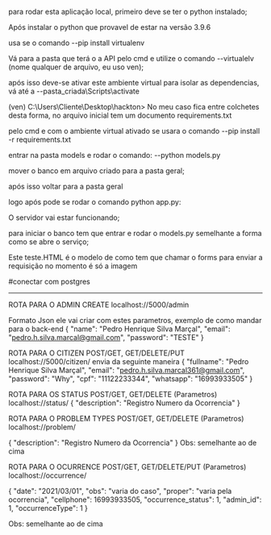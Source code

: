 para rodar esta aplicação local, primeiro deve se ter o python instalado;

Após instalar o python que provavel de estar na versão 3.9.6

usa se o comando 
--pip install virtualenv

Vá para a pasta que terá o a API pelo cmd e utilize o comando 
--virtualelv (nome qualquer de arquivo, eu uso ven);

após isso deve-se ativar este ambiente virtual para isolar as dependencias, vá até a 
--pasta_criada\Scripts\activate

(ven) C:\Users\Cliente\Desktop\hackton> 
No meu caso fica entre colchetes desta forma, no arquivo inicial tem um documento requirements.txt

pelo cmd e com o ambiente virtual ativado se usara o comando 
--pip install -r requirements.txt

entrar na pasta models e rodar o comando:
--python models.py

mover o banco em arquivo criado para a pasta geral;

após isso voltar para a pasta geral

logo após pode se rodar o comando python app.py:

O servidor vai estar funcionando;

para iniciar o banco tem que entrar e rodar o models.py semelhante a forma como se abre o serviço;

Este teste.HTML é o modelo de como tem que chamar o forms para enviar a requisição no momento é só a imagem

#conectar com postgres
<!-- # engine = create_engine(
#     "postgresql+pg8000://scott:tiger@localhost/test",
#     execution_options={
#         "isolation_level": "REPEATABLE READ"
#     }
# )
# 
# SEGUE O MODELO DE OCMO TEM QUE SER COMPLETADO AS INFORMAÇÕES
# engine = create_engine("postgresql://(Usuarioaseusar):(senha)@localhost/(nome do banco)")
 -->

-------------------------------------------
ROTA PARA O ADMIN CREATE localhost://5000/admin

Formato Json 
ele vai criar com estes parametros, exemplo de como mandar para o back-end
{
    "name": "Pedro Henrique Silva Marçal",
    "email": "pedro.h.silva.marcal@gmail.com",
    "password": "TESTE"
}

ROTA PARA O CITIZEN POST/GET, GET/DELETE/PUT localhost://5000/citizen/
envia da seguinte maneira 
{
    "fullname": "Pedro Henrique Silva Marçal",
    "email": "pedro.h.silva.marcal361@gmail.com",
    "password": "Why",
    "cpf": "11122233344",
    "whatsapp": "16993933505"
}

ROTA PARA OS STATUS POST/GET, GET/DELETE (Parametros) localhost://status/
{
    "description": "Registro Numero da Ocorrencia"
}

ROTA PARA O PROBLEM TYPES POST/GET, GET/DELETE (Parametros) localhost://problem/

{
    "description": "Registro Numero da Ocorrencia"
}
Obs: semelhante ao de cima

ROTA PARA O OCURRENCE POST/GET, GET/DELETE/PUT (Parametros) localhost://occurrence/

{
    "date": "2021/03/01", 
    "obs": "varia do caso", 
    "proper": "varia pela ocorrencia", 
    "cellphone": 16993933505, 
    "occurrence_status": 1,
    "admin_id": 1,
    "occurrenceType": 1
}

Obs: semelhante ao de cima
